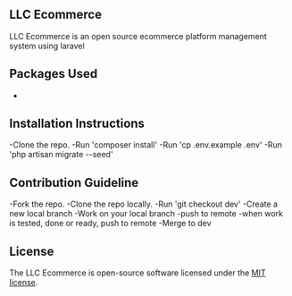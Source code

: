 ## LLC Ecommerce

LLC Ecommerce is an open source ecommerce platform management system using laravel

## Packages Used

-

## Installation Instructions

-Clone the repo.
-Run 'composer install'
-Run 'cp .env.example .env' 
-Run 'php artisan migrate --seed'

## Contribution Guideline

-Fork the repo.
-Clone the repo locally.
-Run 'git checkout dev'
-Create a new local branch
-Work on your local branch
-push to remote
-when work is tested, done or ready, push to remote
-Merge to dev

## License

The LLC Ecommerce is open-source software licensed under the [MIT license](https://opensource.org/licenses/MIT).
